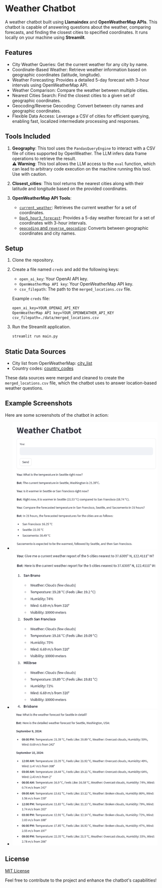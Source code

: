 
# Weather Chatbot

A weather chatbot built using **Llamaindex** and **OpenWeatherMap APIs**. This chatbot is capable of answering questions about the weather, comparing forecasts, and finding the closest cities to specified coordinates. It runs locally on your machine using **Streamlit**.

## Features
- City Weather Queries: Get the current weather for any city by name.
- Coordinate-Based Weather: Retrieve weather information based on geographic coordinates (latitude, longitude).
- Weather Forecasting: Provides a detailed 5-day forecast with 3-hour intervals using OpenWeatherMap API.
- Weather Comparison: Compare the weather between multiple cities.
- Nearest Cities Search: Find the closest cities to a given set of geographic coordinates.
- Geocoding/Reverse Geocoding: Convert between city names and geographic coordinates.
- Flexible Data Access: Leverage a CSV of cities for efficient querying, enabling fast, localized intermediate processing and responses.

## Tools Included
1. **Geography**: This tool uses the `PandasQueryEngine` to interact with a CSV file of cities supported by OpenWeather. The LLM infers data frame operations to retrieve the result.  
   **⚠️ Warning**: This tool allows the LLM access to the `eval` function, which can lead to arbitrary code execution on the machine running this tool. Use with caution.
   
2. **Closest_cities**: This tool returns the nearest cities along with their latitude and longitude based on the provided coordinates.

3. **OpenWeatherMap API Tools**:
   - [`current_weather`](https://openweathermap.org/current): Retrieves the current weather for a set of coordinates.
   - [`Day5_hour3_forecast`](https://openweathermap.org/forecast5): Provides a 5-day weather forecast for a set of coordinates with 3-hour intervals.
   - [`geocoding` and `reverse_geocoding`](https://openweathermap.org/api/geocoding-api): Converts between geographic coordinates and city names.

## Setup

1. Clone the repository.
  
2. Create a file named `creds` and add the following keys:
   - `open_ai_key`: Your OpenAI API key.
   - `OpenWeatherMap API key`: Your OpenWeatherMap API key.
   - `csv_filepath`: The path to the `merged_locations.csv` file.
   
   Example `creds` file:
   ```
   open_ai_key=YOUR_OPENAI_API_KEY
   OpenWeatherMap API key=YOUR_OPENWEATHER_API_KEY
   csv_filepath=./data/merged_locations.csv
   ```

3. Run the Streamlit application.
   ```bash
   streamlit run main.py
   ```

## Static Data Sources

- City list from OpenWeatherMap: [city_list](https://bulk.openweathermap.org/sample/)
- Country codes: [country_codes](https://github.com/rmosolgo/countrysaurus/blob/master/public/data/country_codes.csv)

These data sources were merged and cleaned to create the `merged_locations.csv` file, which the chatbot uses to answer location-based weather questions.

## Example Screenshots
Here are some screenshots of the chatbot in action:
- ![Screenshot 1](./screenshots/screengrab1.png)
- ![Screenshot 2](./screenshots/screengrab2.png)
- ![Screenshot 3](./screenshots/screengrab3.png)


## License
[MIT License](./LICENSE)

Feel free to contribute to the project and enhance the chatbot's capabilities!
